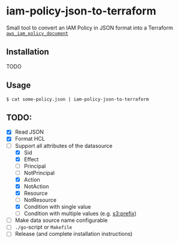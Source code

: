 # iam-policy-json-to-terraform

Small tool to convert an IAM Policy in JSON format into a Terraform [`aws_iam_policy_document`](https://www.terraform.io/docs/providers/aws/d/iam_policy_document.html)

## Installation

TODO

## Usage

```
$ cat some-policy.json | iam-policy-json-to-terraform
```

## TODO:

* [x] Read JSON
* [x] Format HCL
* [ ] Support all attributes of the datasource
  * [x] Sid
  * [x] Effect
  * [ ] Principal
  * [ ] NotPrincipal
  * [x] Action
  * [x] NotAction
  * [x] Resource
  * [ ] NotResource
  * [x] Condition with single value
  * [ ] Condition with multiple values (e.g. [s3:prefix](https://docs.aws.amazon.com/IAM/latest/UserGuide/reference_policies_elements_statement.html))
* [ ] Make data source name configurable
* [ ] `./go`-script or `Makefile`
* [ ] Release (and complete installation instructions)
